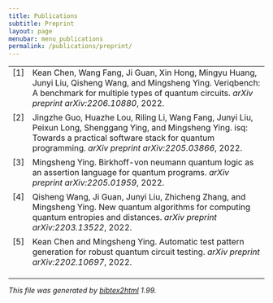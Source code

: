 ```yaml
---
title: Publications
subtitle: Preprint
layout: page
menubar: menu_publications
permalink: /publications/preprint/
---
```

<style>
    table tr {
        border-bottom: 2px solid #fff;
    }
</style>


<!-- This document was automatically generated with bibtex2html 1.99
     (see http://www.lri.fr/~filliatr/bibtex2html/),
     with the following command:
     bibtex2html -nodoc -nobibsource -d preprint.bib  -->


<table>

<tr valign="top">
<td align="right" class="bibtexnumber">
[<a name="chen2022veriqbench">1</a>]
</td>
<td class="bibtexitem">
Kean Chen, Wang Fang, Ji&nbsp;Guan, Xin Hong, Mingyu Huang, Junyi Liu, Qisheng Wang,
  and Mingsheng Ying.
 Veriqbench: A benchmark for multiple types of quantum circuits.
 <em>arXiv preprint arXiv:2206.10880</em>, 2022.

</td>
</tr>


<tr valign="top">
<td align="right" class="bibtexnumber">
[<a name="guo2022isq">2</a>]
</td>
<td class="bibtexitem">
Jingzhe Guo, Huazhe Lou, Riling Li, Wang Fang, Junyi Liu, Peixun Long,
  Shenggang Ying, and Mingsheng Ying.
 isq: Towards a practical software stack for quantum programming.
 <em>arXiv preprint arXiv:2205.03866</em>, 2022.

</td>
</tr>


<tr valign="top">
<td align="right" class="bibtexnumber">
[<a name="ying2022birkhoff">3</a>]
</td>
<td class="bibtexitem">
Mingsheng Ying.
 Birkhoff-von neumann quantum logic as an assertion language for
  quantum programs.
 <em>arXiv preprint arXiv:2205.01959</em>, 2022.

</td>
</tr>


<tr valign="top">
<td align="right" class="bibtexnumber">
[<a name="wang2022new">4</a>]
</td>
<td class="bibtexitem">
Qisheng Wang, Ji&nbsp;Guan, Junyi Liu, Zhicheng Zhang, and Mingsheng Ying.
 New quantum algorithms for computing quantum entropies and distances.
 <em>arXiv preprint arXiv:2203.13522</em>, 2022.

</td>
</tr>


<tr valign="top">
<td align="right" class="bibtexnumber">
[<a name="chen2022automatic">5</a>]
</td>
<td class="bibtexitem">
Kean Chen and Mingsheng Ying.
 Automatic test pattern generation for robust quantum circuit testing.
 <em>arXiv preprint arXiv:2202.10697</em>, 2022.

</td>
</tr>
</table><hr><p><em>This file was generated by
<a href="http://www.lri.fr/~filliatr/bibtex2html/">bibtex2html</a> 1.99.</em></p>
